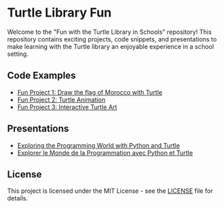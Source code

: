 # Turtle Library Fun

Welcome to the "Fun with the Turtle Library in Schools" repository! This repository contains exciting projects, code snippets, and presentations to make learning with the Turtle library an enjoyable experience in a school setting.

## Code Examples
- [Fun Project 1: Draw the flag of Morocco with Turtle](morocco_flag.py)
- [Fun Project 2: Turtle Animation]()
- [Fun Project 3: Interactive Turtle Art]()

## Presentations
- [Exploring the Programming World with Python and Turtle](explore_python_turtle_world_eng.pdf)
- [Explorer le Monde de la Programmation avec Python et Turtle](explore_python_turtle_world_fr.pdf)

## License
This project is licensed under the MIT License - see the [LICENSE](LICENSE) file for details.


